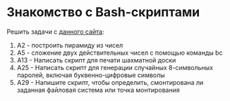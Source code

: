 # Знакомство с Bash-скриптами

Решить задачи с [данного сайта](https://www.emertxe.com/embedded-systems/linux-systems/ls-assignments/):

1. А2 - построить пирамиду из чисел
2. А5 - сложение двух действительных чисел с помощью команды bc
3. А13 - Написать скрипт для печати шахматной доски
4. А25 - Написать скрипт для генерации случайных 8-символьных паролей, включая буквенно-цифровые символы
5. А29 - Напишите скрипт, чтобы определить, смонтирована ли заданная файловая система или точка монтирования
